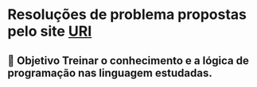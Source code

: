 # Resoluções de problema propostas pelo site [URI](https://www.urionlinejudge.com.br/) 

## :round_pushpin: Objetivo Treinar o conhecimento e a lógica de programação nas linguagem estudadas.

